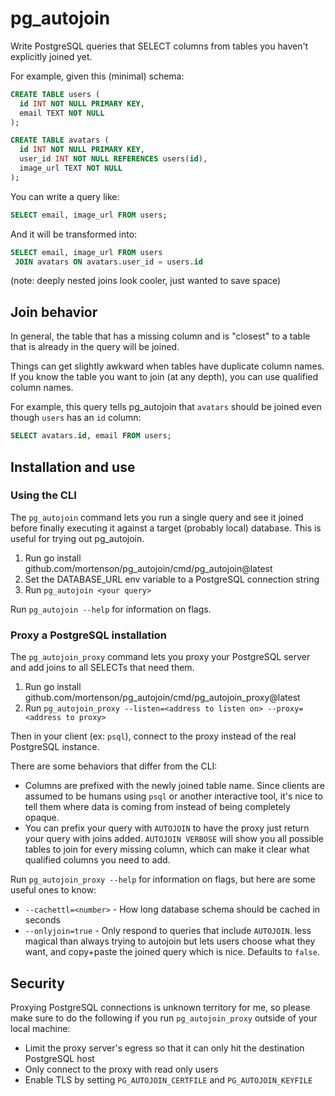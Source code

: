 # pg_autojoin

Write PostgreSQL queries that SELECT columns from tables you haven't explicitly
joined yet.

For example, given this (minimal) schema:

```sql
CREATE TABLE users (
  id INT NOT NULL PRIMARY KEY,
  email TEXT NOT NULL
);

CREATE TABLE avatars (
  id INT NOT NULL PRIMARY KEY,
  user_id INT NOT NULL REFERENCES users(id),
  image_url TEXT NOT NULL
);
```

You can write a query like:

```sql
SELECT email, image_url FROM users;
```

And it will be transformed into:

```sql
SELECT email, image_url FROM users
 JOIN avatars ON avatars.user_id = users.id
```

(note: deeply nested joins look cooler, just wanted to save space)

## Join behavior

In general, the table that has a missing column and is "closest" to a table
that is already in the query will be joined.

Things can get slightly awkward when tables have duplicate column names. If you
know the table you want to join (at any depth), you can use qualified column
names.

For example, this query tells pg_autojoin that `avatars` should be joined even
though `users` has an `id` column:

```sql
SELECT avatars.id, email FROM users;
```

## Installation and use

### Using the CLI

The `pg_autojoin` command lets you run a single query and see it joined before
finally executing it against a target (probably local) database. This is useful
for trying out pg_autojoin.

1. Run go install github.com/mortenson/pg_autojoin/cmd/pg_autojoin@latest
2. Set the DATABASE_URL env variable to a PostgreSQL connection string
3. Run `pg_autojoin <your query>`

Run `pg_autojoin --help` for information on flags.

### Proxy a PostgreSQL installation

The `pg_autojoin_proxy` command lets you proxy your PostgreSQL server and
add joins to all SELECTs that need them.

1. Run go install github.com/mortenson/pg_autojoin/cmd/pg_autojoin_proxy@latest
3. Run `pg_autojoin_proxy --listen=<address to listen on> --proxy=<address to proxy>`

Then in your client (ex: `psql`), connect to the proxy instead of the real
PostgreSQL instance.

There are some behaviors that differ from the CLI:

- Columns are prefixed with the newly joined table name. Since clients are
assumed to be humans using `psql` or another interactive tool, it's nice to
tell them where data is coming from instead of being completely opaque.
- You can prefix your query with `AUTOJOIN` to have the proxy just
return your query with joins added. `AUTOJOIN VERBOSE` will show you
all possible tables to join for every missing column, which can make it clear
what qualified columns you need to add.

Run `pg_autojoin_proxy --help` for information on flags, but here are some
useful ones to know:

- `--cachettl=<number>` - How long database schema should be cached in seconds
- `--onlyjoin=true` - Only respond to queries that include `AUTOJOIN`. less
magical than always trying to autojoin but lets users choose what they want,
and copy+paste the joined query which is nice. Defaults to `false`.

## Security

Proxying PostgreSQL connections is unknown territory for me, so please make
sure to do the following if you run `pg_autojoin_proxy` outside of your local
machine:

- Limit the proxy server's egress so that it can only hit the destination
PostgreSQL host
- Only connect to the proxy with read only users
- Enable TLS by setting `PG_AUTOJOIN_CERTFILE` and `PG_AUTOJOIN_KEYFILE`
